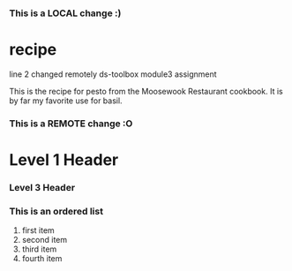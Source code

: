 ### This is a LOCAL change :)
# recipe
line 2 changed remotely
ds-toolbox module3 assignment


This is the recipe for pesto from the Moosewook Restaurant cookbook.
It is by far my favorite use for basil. 
### This is a REMOTE change :O

# Level 1 Header

### Level 3 Header

### This is an ordered list

1. first  item
2. second item
3. third item
4. fourth item


